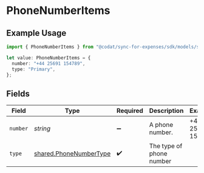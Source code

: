 # PhoneNumberItems

## Example Usage

```typescript
import { PhoneNumberItems } from "@codat/sync-for-expenses/sdk/models/shared";

let value: PhoneNumberItems = {
  number: "+44 25691 154789",
  type: "Primary",
};
```

## Fields

| Field                                                                   | Type                                                                    | Required                                                                | Description                                                             | Example                                                                 |
| ----------------------------------------------------------------------- | ----------------------------------------------------------------------- | ----------------------------------------------------------------------- | ----------------------------------------------------------------------- | ----------------------------------------------------------------------- |
| `number`                                                                | *string*                                                                | :heavy_minus_sign:                                                      | A phone number.                                                         | +44 25691 154789                                                        |
| `type`                                                                  | [shared.PhoneNumberType](../../../sdk/models/shared/phonenumbertype.md) | :heavy_check_mark:                                                      | The type of phone number                                                |                                                                         |